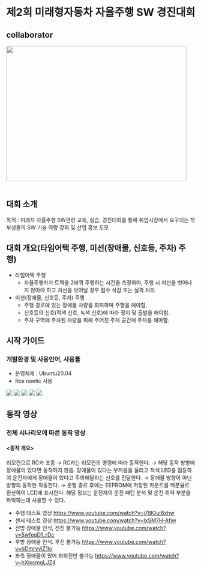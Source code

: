 # 제2회 미래형자동차 자율주행 SW 경진대회
## collaborator
<table>
  <tr>
  <!--
  <td align="center"><b>Team Leader</b></sub></a><br /></td>
  <td align="center"><b>Autonomous Driving</b></sub></a><br /></td>
  <td align="center"><b>S/W</b></sub></a><br /></td>
  <td align="center"><b>S/W</b></sub></a><br /></td>
  -->
  </tr>
  <!--
    <td align="center"><a href="https://github.com/HJW-storage"><img src="https://user-images.githubusercontent.com/103934004/229440749-5e448f84-ee88-48d5-8d2e-22881c1d4baf.jpeg" width="100px;" alt=""/><br /><sub><b>Hong Ji Whan</b></sub></a><br /></td>
  -->
  </tr>
  <img src="https://github.com/HJW-storage/Future_Car_SW/assets/113449410/b4a24660-428a-4e2f-b5b1-f7e05f0b19fa" width = "480" height="360">
</table>

  
## 대회 소개
목적 : 미래차 자율주행 SW관련 교육, 실습, 경진대회를 통해 취업시장에서 요구되는 학부생들의 SW 기술 역량 강화 및 산업 홍보 도모<br />

## 대회 개요(타임어택 주행, 미션(장애물, 신호등, 주차) 주행)
* 타임어택 주행
  - 자율주행차가 트랙을 2바퀴 주행하는 시간을 측정하여, 주행 시 차선을 벗어나지 않아야 하고 차선을 벗어날 경우 점수 삭감 또는 실격 처리
* 미션(장애물, 신호등, 주차) 주행
  - 주행 경로에 있는 장애물 차량을 회피하며 주행을 해야함.
  - 신호등의 신호(적색 신호, 녹색 신호)에 따라 정지 및 출발을 해야함.
  - 주차 구역에 주차된 차량을 피해 주어진 주차 공간에 주차를 해야함.<br />
                  
## 시작 가이드
### 개발환경 및 사용언어, 사용툴
* 운영체제 : Ubuntu20.04  
* Ros noetic 사용
  
<img src="https://img.shields.io/badge/Linux-FCC624?style=for-the-badge&logo=linux&logoColor=black" /> <img src="https://img.shields.io/badge/Python-14354C?style=for-the-badge&logo=python&logoColor=white" /> <img src="https://img.shields.io/badge/C%2B%2B-00599C?style=for-the-badge&logo=c%2B%2B&logoColor=white" /> <img src="https://img.shields.io/badge/Visual_Studio_Code-0078D4?style=for-the-badge&logo=visual%20studio%20code&logoColor=white" /> <img src="https://img.shields.io/badge/Arduino_IDE-00979D?style=for-the-badge&logo=arduino&logoColor=white" /><br /> 

## 동작 영상
### 전체 시나리오에 따른 동작 영상
#### <동작 개요>
리모컨으로 RC카 조종 → RC카는 리모컨의 명령에 따라 동작한다. → 해당 동작 방향에 장애물이 있다면 동작하지 않음. 장애물이 있다는 부저음을 울리고 적색 LED를 점등하여 운전자에게 장애물이 있다고 주의해달라는 신호를 전달한다. → 장애물 방향이 아닌 방향의 동작만 작동한다. → 운행 종료 후에는 EEPROM에 저장된 카운트를 백분율로 환산하여 LCD에 표시한다. 해당 정보는 운전자의 운전 패턴 분석 및 운전 취약 부분을 파악하는데 사용할 수 있다. 
* 주행 테스트 영상 https://www.youtube.com/watch?v=j78lOuiBxhw
* 센서 테스트 영상 https://www.youtube.com/watch?v=IxSM7H-Afjw
* 전방 장애물 인식, 전진 불가능 https://www.youtube.com/watch?v=5wfeqD1_rDc
* 후방 장애물 인식. 후진 불가능 https://www.youtube.com/watch?v=bDmryylZ1Io
* 좌측 장애물이 있어 좌회전만 불가능 https://www.youtube.com/watch?v=hXixcmgLJZ4

